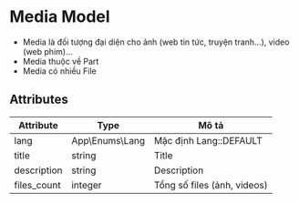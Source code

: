 # Media Model
- Media là đối tượng đại diện cho ảnh (web tin tức, truyện tranh...), video (web phim)...
- Media thuộc về Part
- Media có nhiều File

## Attributes

| Attribute   | Type           | Mô tả                       |
|-------------|----------------|-----------------------------|
| lang        | App\Enums\Lang | Mặc định Lang::DEFAULT      |
| title       | string         | Title                       |
| description | string         | Description                 |
| files_count | integer        | Tổng số files (ảnh, videos) |
